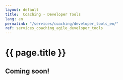 ```yaml
---
layout: default
title:  Coaching - Developer Tools
lang: en
permalink: "/services/coaching/developer_tools_en/"
ref: services_coaching_agile_developer_tools
---
```

# {{ page.title }}
## Coming soon!
